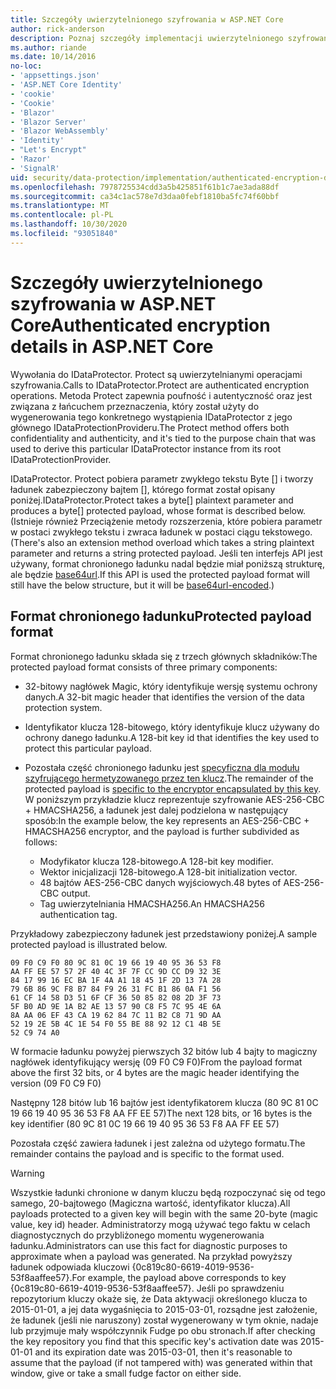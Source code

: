 ```yaml
---
title: Szczegóły uwierzytelnionego szyfrowania w ASP.NET Core
author: rick-anderson
description: Poznaj szczegóły implementacji uwierzytelnionego szyfrowania ASP.NET Core ochrony danych.
ms.author: riande
ms.date: 10/14/2016
no-loc:
- 'appsettings.json'
- 'ASP.NET Core Identity'
- 'cookie'
- 'Cookie'
- 'Blazor'
- 'Blazor Server'
- 'Blazor WebAssembly'
- 'Identity'
- "Let's Encrypt"
- 'Razor'
- 'SignalR'
uid: security/data-protection/implementation/authenticated-encryption-details
ms.openlocfilehash: 7978725534cdd3a5b425851f61b1c7ae3ada88df
ms.sourcegitcommit: ca34c1ac578e7d3daa0febf1810ba5fc74f60bbf
ms.translationtype: MT
ms.contentlocale: pl-PL
ms.lasthandoff: 10/30/2020
ms.locfileid: "93051840"
---
```

# <a name="authenticated-encryption-details-in-aspnet-core"></a><span data-ttu-id="3b0f4-103">Szczegóły uwierzytelnionego szyfrowania w ASP.NET Core</span><span class="sxs-lookup"><span data-stu-id="3b0f4-103">Authenticated encryption details in ASP.NET Core</span></span>

<a name="data-protection-implementation-authenticated-encryption-details"></a>

<span data-ttu-id="3b0f4-104">Wywołania do IDataProtector. Protect są uwierzytelnianymi operacjami szyfrowania.</span><span class="sxs-lookup"><span data-stu-id="3b0f4-104">Calls to IDataProtector.Protect are authenticated encryption operations.</span></span> <span data-ttu-id="3b0f4-105">Metoda Protect zapewnia poufność i autentyczność oraz jest związana z łańcuchem przeznaczenia, który został użyty do wygenerowania tego konkretnego wystąpienia IDataProtector z jego głównego IDataProtectionProvideru.</span><span class="sxs-lookup"><span data-stu-id="3b0f4-105">The Protect method offers both confidentiality and authenticity, and it's tied to the purpose chain that was used to derive this particular IDataProtector instance from its root IDataProtectionProvider.</span></span>

<span data-ttu-id="3b0f4-106">IDataProtector. Protect pobiera parametr zwykłego tekstu Byte [] i tworzy ładunek zabezpieczony bajtem [], którego format został opisany poniżej.</span><span class="sxs-lookup"><span data-stu-id="3b0f4-106">IDataProtector.Protect takes a byte[] plaintext parameter and produces a byte[] protected payload, whose format is described below.</span></span> <span data-ttu-id="3b0f4-107">(Istnieje również Przeciążenie metody rozszerzenia, które pobiera parametr w postaci zwykłego tekstu i zwraca ładunek w postaci ciągu tekstowego.</span><span class="sxs-lookup"><span data-stu-id="3b0f4-107">(There's also an extension method overload which takes a string plaintext parameter and returns a string protected payload.</span></span> <span data-ttu-id="3b0f4-108">Jeśli ten interfejs API jest używany, format chronionego ładunku nadal będzie miał poniższą strukturę, ale będzie [base64url](https://tools.ietf.org/html/rfc4648#section-5).</span><span class="sxs-lookup"><span data-stu-id="3b0f4-108">If this API is used the protected payload format will still have the below structure, but it will be [base64url-encoded](https://tools.ietf.org/html/rfc4648#section-5).)</span></span>

## <a name="protected-payload-format"></a><span data-ttu-id="3b0f4-109">Format chronionego ładunku</span><span class="sxs-lookup"><span data-stu-id="3b0f4-109">Protected payload format</span></span>

<span data-ttu-id="3b0f4-110">Format chronionego ładunku składa się z trzech głównych składników:</span><span class="sxs-lookup"><span data-stu-id="3b0f4-110">The protected payload format consists of three primary components:</span></span>

* <span data-ttu-id="3b0f4-111">32-bitowy nagłówek Magic, który identyfikuje wersję systemu ochrony danych.</span><span class="sxs-lookup"><span data-stu-id="3b0f4-111">A 32-bit magic header that identifies the version of the data protection system.</span></span>

* <span data-ttu-id="3b0f4-112">Identyfikator klucza 128-bitowego, który identyfikuje klucz używany do ochrony danego ładunku.</span><span class="sxs-lookup"><span data-stu-id="3b0f4-112">A 128-bit key id that identifies the key used to protect this particular payload.</span></span>

* <span data-ttu-id="3b0f4-113">Pozostała część chronionego ładunku jest [specyficzna dla modułu szyfrującego hermetyzowanego przez ten klucz](xref:security/data-protection/implementation/subkeyderivation#data-protection-implementation-subkey-derivation).</span><span class="sxs-lookup"><span data-stu-id="3b0f4-113">The remainder of the protected payload is [specific to the encryptor encapsulated by this key](xref:security/data-protection/implementation/subkeyderivation#data-protection-implementation-subkey-derivation).</span></span> <span data-ttu-id="3b0f4-114">W poniższym przykładzie klucz reprezentuje szyfrowanie AES-256-CBC + HMACSHA256, a ładunek jest dalej podzielona w następujący sposób:</span><span class="sxs-lookup"><span data-stu-id="3b0f4-114">In the example below, the key represents an AES-256-CBC + HMACSHA256 encryptor, and the payload is further subdivided as follows:</span></span>
  * <span data-ttu-id="3b0f4-115">Modyfikator klucza 128-bitowego.</span><span class="sxs-lookup"><span data-stu-id="3b0f4-115">A 128-bit key modifier.</span></span>
  * <span data-ttu-id="3b0f4-116">Wektor inicjalizacji 128-bitowego.</span><span class="sxs-lookup"><span data-stu-id="3b0f4-116">A 128-bit initialization vector.</span></span>
  * <span data-ttu-id="3b0f4-117">48 bajtów AES-256-CBC danych wyjściowych.</span><span class="sxs-lookup"><span data-stu-id="3b0f4-117">48 bytes of AES-256-CBC output.</span></span>
  * <span data-ttu-id="3b0f4-118">Tag uwierzytelniania HMACSHA256.</span><span class="sxs-lookup"><span data-stu-id="3b0f4-118">An HMACSHA256 authentication tag.</span></span>

<span data-ttu-id="3b0f4-119">Przykładowy zabezpieczony ładunek jest przedstawiony poniżej.</span><span class="sxs-lookup"><span data-stu-id="3b0f4-119">A sample protected payload is illustrated below.</span></span>

```
09 F0 C9 F0 80 9C 81 0C 19 66 19 40 95 36 53 F8
AA FF EE 57 57 2F 40 4C 3F 7F CC 9D CC D9 32 3E
84 17 99 16 EC BA 1F 4A A1 18 45 1F 2D 13 7A 28
79 6B 86 9C F8 B7 84 F9 26 31 FC B1 86 0A F1 56
61 CF 14 58 D3 51 6F CF 36 50 85 82 08 2D 3F 73
5F B0 AD 9E 1A B2 AE 13 57 90 C8 F5 7C 95 4E 6A
8A AA 06 EF 43 CA 19 62 84 7C 11 B2 C8 71 9D AA
52 19 2E 5B 4C 1E 54 F0 55 BE 88 92 12 C1 4B 5E
52 C9 74 A0
```

<span data-ttu-id="3b0f4-120">W formacie ładunku powyżej pierwszych 32 bitów lub 4 bajty to magiczny nagłówek identyfikujący wersję (09 F0 C9 F0)</span><span class="sxs-lookup"><span data-stu-id="3b0f4-120">From the payload format above the first 32 bits, or 4 bytes are the magic header identifying the version (09 F0 C9 F0)</span></span>

<span data-ttu-id="3b0f4-121">Następny 128 bitów lub 16 bajtów jest identyfikatorem klucza (80 9C 81 0C 19 66 19 40 95 36 53 F8 AA FF EE 57)</span><span class="sxs-lookup"><span data-stu-id="3b0f4-121">The next 128 bits, or 16 bytes is the key identifier (80 9C 81 0C 19 66 19 40 95 36 53 F8 AA FF EE 57)</span></span>

<span data-ttu-id="3b0f4-122">Pozostała część zawiera ładunek i jest zależna od użytego formatu.</span><span class="sxs-lookup"><span data-stu-id="3b0f4-122">The remainder contains the payload and is specific to the format used.</span></span>

> [!WARNING]
> <span data-ttu-id="3b0f4-123">Wszystkie ładunki chronione w danym kluczu będą rozpoczynać się od tego samego, 20-bajtowego (Magiczna wartość, identyfikator klucza).</span><span class="sxs-lookup"><span data-stu-id="3b0f4-123">All payloads protected to a given key will begin with the same 20-byte (magic value, key id) header.</span></span> <span data-ttu-id="3b0f4-124">Administratorzy mogą używać tego faktu w celach diagnostycznych do przybliżonego momentu wygenerowania ładunku.</span><span class="sxs-lookup"><span data-stu-id="3b0f4-124">Administrators can use this fact for diagnostic purposes to approximate when a payload was generated.</span></span> <span data-ttu-id="3b0f4-125">Na przykład powyższy ładunek odpowiada kluczowi {0c819c80-6619-4019-9536-53f8aaffee57}.</span><span class="sxs-lookup"><span data-stu-id="3b0f4-125">For example, the payload above corresponds to key {0c819c80-6619-4019-9536-53f8aaffee57}.</span></span> <span data-ttu-id="3b0f4-126">Jeśli po sprawdzeniu repozytorium kluczy okaże się, że Data aktywacji określonego klucza to 2015-01-01, a jej data wygaśnięcia to 2015-03-01, rozsądne jest założenie, że ładunek (jeśli nie naruszony) został wygenerowany w tym oknie, nadaje lub przyjmuje mały współczynnik Fudge po obu stronach.</span><span class="sxs-lookup"><span data-stu-id="3b0f4-126">If after checking the key repository you find that this specific key's activation date was 2015-01-01 and its expiration date was 2015-03-01, then it's reasonable to assume that the payload (if not tampered with) was generated within that window, give or take a small fudge factor on either side.</span></span>
